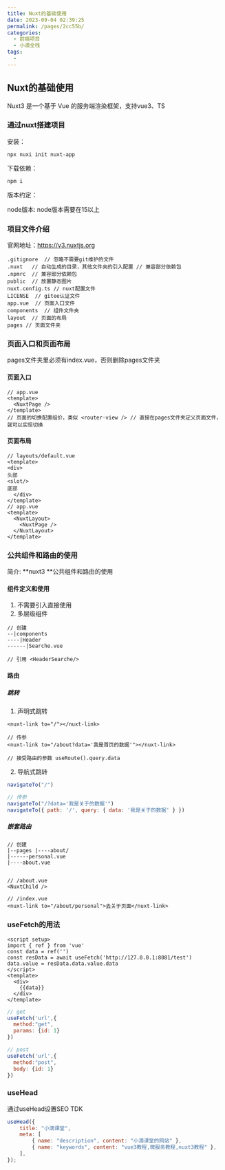 ```yaml
---
title: Nuxt的基础使用
date: 2023-09-04 02:39:25
permalink: /pages/2cc55b/
categories:
  - 前端项目
  - 小滴全栈
tags:
  - 
---
```


## Nuxt的基础使用

Nuxt3 是一个基于 Vue 的服务端渲染框架，支持vue3、TS

### 通过nuxt搭建项目

安装：

```shell
npx nuxi init nuxt-app
```

下载依赖：

```shell
npm i
```

版本约定：

node版本: node版本需要在15以上

### 项目文件介绍

官网地址：https://v3.nuxtjs.org

```shell
.gitignore  // 忽略不需要git维护的文件
.nuxt  	// 自动生成的目录，其他文件夹的引入配置 // 兼容部分依赖包
.npmrc  // 兼容部分依赖包
public  // 放置静态图片
nuxt.config.ts // nuxt配置文件
LICENSE  // gitee认证文件
app.vue  // ⻚面入口文件
components  // 组件文件夹
layout  // ⻚面的布局
pages // ⻚面文件夹
```

### ⻚面入口和⻚面布局

pages文件夹里必须有index.vue，否则删除pages文件夹

#### ⻚面入口

```vue
// app.vue
<template>
  <NuxtPage />
</template>
// ⻚面的切换配置组价，类似 <router-view /> // 直接在pages文件夹定义⻚面文件，就可以实现切换
```

#### ⻚面布局

```vue
// layouts/default.vue
<template>
<div>
头部
<slot/>
底部
  </div>
</template>
// app.vue
<template>
  <NuxtLayout>
    <NuxtPage />
  </NuxtLayout>
</template>
```

### 公共组件和路由的使用

简介: **nuxt3 **公共组件和路由的使用

#### 组件定义和使用

1. 不需要引入直接使用
2. 多层级组件

```vue
// 创建 
--|components 
----|Header 
------|Searche.vue

// 引用 <HeaderSearche/>
```

#### 路由

##### 跳转

1. 声明式跳转

```vue
<nuxt-link to="/"></nuxt-link> 

// 传参
<nuxt-link to="/about?data='我是首⻚的数据'"></nuxt-link>

// 接受路由的参数 useRoute().query.data
```

2. 导航式跳转

```javascript
navigateTo("/")

// 传参
navigateTo("/?data='我是关于的数据'")
navigateTo({ path: '/', query: { data: '我是关于的数据' } })
```

##### 嵌套路由

```vue
// 创建
|--pages |----about/ 
|------personal.vue 
|----about.vue


// /about.vue
<NuxtChild />

// /index.vue
<nuxt-link to="/about/personal">去关于⻚面</nuxt-link>
```

### useFetch的用法

```vue
<script setup>
import { ref } from 'vue'
const data = ref('')
const resData = await useFetch('http://127.0.0.1:8081/test')
data.value = resData.data.value.data
</script>
<template>
  <div>
    {{data}}
  </div>
</template>
```

```javascript
// get
useFetch('url',{
  method:"get",
  params: {id: 1}
})

// post
useFetch('url',{
  method:"post",
  body: {id: 1}
})
```

### useHead

通过useHead设置SEO TDK

```javascript
useHead({
	title: "小滴课堂", 
	meta: [
		{ name: "description", content: "小滴课堂的网站" },
		{ name: "keywords", content: "vue3教程,微服务教程,nuxt3教程" }, 
	],
});
```

